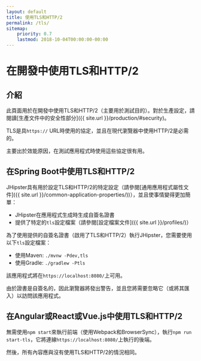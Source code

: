```yaml
---
layout: default
title: 使用TLS和HTTP/2
permalink: /tls/
sitemap:
    priority: 0.7
    lastmod: 2018-10-04T00:00:00-00:00
---
```


# <i class="fa fa-lock"></i> 在開發中使用TLS和HTTP/2

## 介紹

此頁面用於在開發中使用TLS和HTTP/2（主要用於測試目的）。對於生產設定，請閱讀[生產文件中的安全性部分]({{ site.url }}/production/#security)。

TLS是具`https://` URL時使用的協定，並且在現代瀏覽器中使用HTTP/2是必需的。

主要出於效能原因，在測試應用程式時使用這些協定很有用。

## 在Spring Boot中使用TLS和HTTP/2

JHipster具有用於設定TLS和HTTP/2的特定設定（請參閱[通用應用程式屬性文件]({{ site.url }}/common-application-properties/))），並且使事情變得更加簡單：

- JHipster在應用程式生成時生成自簽名證書
- 提供了特定的`tls`設定檔案（請參閱[設定檔案文件]({{ site.url }}/profiles/)）

為了使用提供的自簽名證書（啟用了TLS和HTTP/2）執行JHipster，您需要使用以下`tls`設定檔案：

*   使用Maven: `./mvnw -Pdev,tls`
*   使用Gradle: `./gradlew -Ptls`

該應用程式將在`https://localhost:8080/`上可用。

由於證書是自簽名的，因此瀏覽器將發出警告，並且您將需要忽略它（或將其匯入）以訪問該應用程式。

## 在Angular或React或Vue.js中使用TLS和HTTP/2

無需使用`npm start`來執行前端（使用Webpack和BrowserSync），執行`npm run start-tls`，它將連線`https://localhost:8080/`上執行的後端。

然後，所有內容應與沒有使用TLS和HTTP/2的情況相同。